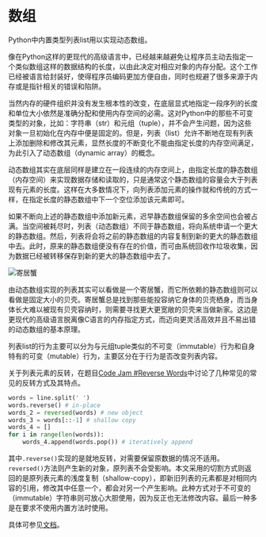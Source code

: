 # 数组

Python中内置类型列表list用以实现动态数组。

像在Python这样的更现代的高级语言中，已经越来越避免让程序员主动去指定一个类似数组这样的数据结构的长度，以由此决定对相应对象的内存分配。这个工作已经被语言给封装好，使得程序员编码更加方便自由，同时也规避了很多来源于内存或是指针相关的错误和陷阱。

当然内存的硬件组织并没有发生根本性的改变，在底层显式地指定一段序列的长度和单位大小依然是准确分配和使用内存空间的必需。这对Python中的那些不可变类型的对象，比如：字符串（str）和元组（tuple），并不会产生问题，因为这些对象一旦初始化在内存中便是固定的。但是，列表（list）允许不断地在现有列表上添加删除和修改其元素，显然长度的不断变化不能由指定长度的内存空间满足，为此引入了动态数组（dynamic array）的概念。

动态数组其实在底层同样是建立在一段连续的内存空间上，由指定长度的静态数组（内存空间）来实现数据存储和读取的，只是通常这个静态数组的容量会大于列表现有元素的长度。这样在大多数情况下，向列表添加元素的操作就和传统的方式一样，在指定长度的静态数组中下一个空位添加该元素即可。

如果不断向上述的静态数组中添加新元素，迟早静态数组保留的多余空间也会被占满。当空间被耗尽时，列表（动态数组）不同于静态数组，将向系统申请一个更大的静态数组。然后，列表将会将之前的静态数组的内容复制到新的更大的静态数组中去。此时，原来的静态数组便没有存在的价值，而可由系统回收作垃圾收集，因为数据已经被转移保存到新的更大的静态数组中去了。

![寄居蟹](http://drawingimage.com/files/2/Hermit-Crab-Drawing-Pic.png)

由动态数组实现的列表其实可以看做是一个寄居蟹，而它所依赖的静态数组则可以看做是固定大小的贝壳。寄居蟹总是找到那些能投容纳它身体的贝壳栖身，而当身体长大难以被现有贝壳容纳时，则需要寻找更大更宽敞的贝壳来当做新家。这边是更现代的高级语言脱离像C语言的内存指定方式，而迈向更灵活高效并且不易出错的动态数组的基本原理。

列表list的行为主要可以分为与元组tuple类似的不可变（immutable）行为和自身特有的可变（mutable）行为，主要区分在于行为是否改变列表内容。

关于列表元素的反转，在题目[Code Jam #Reverse Words](https://wulei.me/2017/02/21/code-jam-reverse-words/)中讨论了几种常见的常见的反转方式及其特点。

```python
words = line.split(' ')
words.reverse() # in-place
words_2 = reversed(words) # new object
words_3 = words[::-1] # shallow copy
words_4 = []
for i in range(len(words)):
	words_4.append(words.pop()) # iteratively append
```

其中`.reverse()`实现的是就地反转，对需要保留原数据的情况不适用。`reversed()`方法则产生新的对象，原列表不会受影响。本文采用的切割方式则返回的是原列表元素的浅度复制（shallow-copy），即新旧列表的元素都是对相同内容的引用，修改其中任意一个，都会对另一个产生影响。此种方式对于不可变的（immutable）字符串则可放心大胆使用，因为反正也无法修改内容。最后一种多是在要求不使用内置方法时使用。

具体可参见[文档](https://docs.python.org/3/tutorial/datastructures.html)。